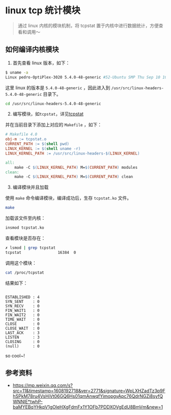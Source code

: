 # linux tcp 统计模块

> 通过 linux 内核的模块机制，将 tcpstat 置于内核中进行数据统计，方便查看和调用～

## 如何编译内核模块

1. 首先查看 linux 版本，如下：

``` sh
$ uname -a
Linux pedro-OptiPlex-3020 5.4.0-48-generic #52-Ubuntu SMP Thu Sep 10 10:58:49 UTC 2020 x86_64 x86_64 x86_64 GNU/Linux
```

这里 linux 的版本是 `5.4.0-48-generic` ，因此进入到 `/usr/src/linux-headers-5.4.0-48-generic` 目录下。

``` sh
cd /usr/src/linux-headers-5.4.0-48-generic
```

2. 编写模块，如`tcpstat`，详见[tcpstat](./tcpstat.c)

并在当前目录下添加上对应的 `Makefile` ，如下：

``` makefile
# Makefile 4.0
obj-m := tcpstat.o
CURRENT_PATH := $(shell pwd)
LINUX_KERNEL := $(shell uname -r)
LINUX_KERNEL_PATH := /usr/src/linux-headers-$(LINUX_KERNEL)

all:
	make -C $(LINUX_KERNEL_PATH) M=$(CURRENT_PATH) modules
clean:
	make -C $(LINUX_KERNEL_PATH) M=$(CURRENT_PATH) clean
```

3. 编译模块并且加载

使用 `make` 命令编译模块，编译成功后，生存 `tcpstat.ko` 文件。

``` sh
make
```

加载该文件至内核：

``` sh
insmod tcpstat.ko
```

查看模块是否存在：

``` sh
✗ lsmod | grep tcpstat
tcpstat                16384  0
```

调用这个模块：

``` sh
cat /proc/tcpstat
```

结果如下：

``` 

ESTABLISHED : 4
SYN_SENT    : 0
SYN_RECV    : 0
FIN_WAIT1   : 0
FIN_WAIT2   : 0
TIME_WAIT   : 0
CLOSE       : 0
CLOSE_WAIT  : 0
LAST_ACK    : 3
LISTEN      : 3
CLOSING     : 0
(null)      : 0
```

so cool~!

## 参考资料

* https://mp.weixin.qq.com/s?src=11&timestamp=1608192718&ver=2771&signature=WpLXHZadTz3p9FhSPkM78ru4VsHiVt06GQ6Hs01qmAnwqfYimopgyApc76QdrNGZi8syfQWNNIE*twhP-baMYEBqYHkpV1gOleHXgFdmFx1Y1OFb7PDDXOVgEdU8BmVm&new=1
